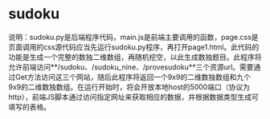 # sudoku
说明：sudoku.py是后端程序代码，main.js是前端主要调用的函数，page.css是页面调用的css源代码应当先运行sudoku.py程序，再打开page1.html。此代码的功能是生成一个完整的数独二维数组，再随机挖空，以此生成数独题目。此程序将允许前端访问**/sudoku、/sudoku_nine、/provesudoku**三个资源url。需要通过Get方法访问这三个网站，随后此程序将返回一个9x9的二维数独数组和九个9x9的二维数独数组。在运行开始时，将会开放本地host的5000端口（协议为http），前端JS脚本通过访问指定网址来获取相应的数据，并根据数据类型生成可填写的表格。
